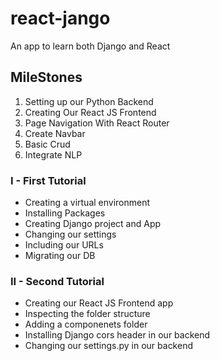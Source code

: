 # react-jango
An app to learn both Django and React 

## MileStones
<ol>
    <li> Setting up our Python Backend</li>
    <li> Creating Our React JS Frontend</li>
    <li> Page Navigation With React Router</li>
    <li> Create Navbar</li>
    <li> Basic Crud</li>
    <li> Integrate NLP</li>
</ol>

### I - First Tutorial
<ul>
    <li> Creating a virtual environment</li>
    <li> Installing Packages</li>
    <li> Creating Django project and App</li>
    <li> Changing our settings</li>
    <li> Including our URLs</li>
    <li> Migrating our DB</li>
</ul>

### II - Second Tutorial
<ul>
    <li> Creating our React JS Frontend app</li>
    <li> Inspecting the folder structure</li>
    <li> Adding a componenets folder</li>
    <li> Installing Django cors header in our backend</li>
    <li> Changing our settings.py in our backend</li>
</ul>



